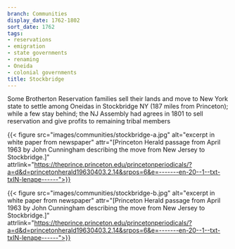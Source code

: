```yaml
---
branch: Communities
display_date: 1762-1802
sort_date: 1762
tags:
- reservations
- emigration
- state governments
- renaming
- Oneida
- colonial governments
title: Stockbridge
---
```


Some Brotherton Reservation families sell their lands and move to New York state to settle among Oneidas in Stockbridge NY (187 miles from Princeton); while a few stay behind; the NJ Assembly had agrees in 1801  to sell reservation and give profits to remaining tribal members

{{< figure src="images/communities/stockbridge-a.jpg" alt="excerpt in white paper from newspaper" attr="[Princeton Herald passage from April 1963 by John Cunningham describing the move from New Jersey to Stockbridge.]" attrlink="https://theprince.princeton.edu/princetonperiodicals/?a=d&d=princetonherald19630403.2.14&srpos=6&e=-------en-20--1--txt-txIN-lenape------">}}


{{< figure src="images/communities/stockbridge-b.jpg" alt="excerpt in white paper from newspaper" attr="[Princeton Herald passage from April 1963 by John Cunningham describing the move from New Jersey to Stockbridge.]" attrlink="https://theprince.princeton.edu/princetonperiodicals/?a=d&d=princetonherald19630403.2.14&srpos=6&e=-------en-20--1--txt-txIN-lenape------">}}
